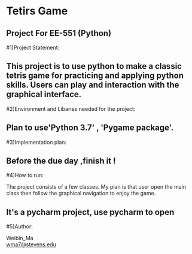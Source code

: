 Tetirs Game
======
Project For EE-551 (Python)
------
#1)Project Statement:

This project is to use python to make a classic tetris game for practicing and applying python skills. Users can play and interaction with the graphical interface.
--------
#2)Environment and Libaries needed for the project: 

Plan to use'Python 3.7' , 'Pygame package'.
--------
#3)Implementation plan:

Before the due day ,finish it !
--------
#4)How to run:

The project consists of a few classes. My plan is that user open the main class then follow the graphical navigation to enjoy the game.

It's a pycharm project, use pycharm to open
--------
#5)Author:

Weibin_Ma  
wma7@stevens.edu
